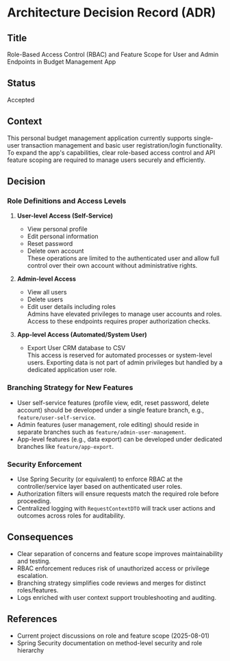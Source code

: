 # Architecture Decision Record (ADR)

## Title
Role-Based Access Control (RBAC) and Feature Scope for User and Admin Endpoints in Budget Management App

## Status
Accepted

## Context
This personal budget management application currently supports single-user transaction management and basic user registration/login functionality. To expand the app's capabilities, clear role-based access control and API feature scoping are required to manage users securely and efficiently.

## Decision

### Role Definitions and Access Levels

1. **User-level Access (Self-Service)**
    - View personal profile
    - Edit personal information
    - Reset password
    - Delete own account  
      These operations are limited to the authenticated user and allow full control over their own account without administrative rights.

2. **Admin-level Access**
    - View all users
    - Delete users
    - Edit user details including roles  
      Admins have elevated privileges to manage user accounts and roles. Access to these endpoints requires proper authorization checks.

3. **App-level Access (Automated/System User)**
    - Export User CRM database to CSV  
      This access is reserved for automated processes or system-level users. Exporting data is not part of admin privileges but handled by a dedicated application user role.

### Branching Strategy for New Features

- User self-service features (profile view, edit, reset password, delete account) should be developed under a single feature branch, e.g., `feature/user-self-service`.
- Admin features (user management, role editing) should reside in separate branches such as `feature/admin-user-management`.
- App-level features (e.g., data export) can be developed under dedicated branches like `feature/app-export`.

### Security Enforcement

- Use Spring Security (or equivalent) to enforce RBAC at the controller/service layer based on authenticated user roles.
- Authorization filters will ensure requests match the required role before proceeding.
- Centralized logging with `RequestContextDTO` will track user actions and outcomes across roles for auditability.

## Consequences

- Clear separation of concerns and feature scope improves maintainability and testing.
- RBAC enforcement reduces risk of unauthorized access or privilege escalation.
- Branching strategy simplifies code reviews and merges for distinct roles/features.
- Logs enriched with user context support troubleshooting and auditing.

## References

- Current project discussions on role and feature scope (2025-08-01)
- Spring Security documentation on method-level security and role hierarchy

